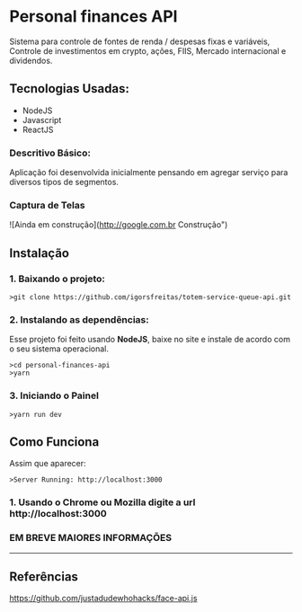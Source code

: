 # Personal finances API
Sistema para controle de fontes de renda / despesas fixas e variáveis, Controle de investimentos em crypto, ações, FIIS, Mercado internacional e dividendos.

## Tecnologias Usadas:
- NodeJS
- Javascript
- ReactJS

### Descritivo Básico:
  Aplicação foi desenvolvida inicialmente pensando em agregar serviço para diversos tipos de segmentos.


### Captura de Telas
![Ainda em construção](http://google.com.br Construção")

## Instalação

### **1. Baixando o projeto:**

```
>git clone https://github.com/igorsfreitas/totem-service-queue-api.git
```

### **2. Instalando as dependências:**

Esse projeto foi feito usando **NodeJS**, baixe no site e instale de acordo com o seu sistema operacional.

```
>cd personal-finances-api
>yarn
```

### **3. Iniciando o Painel**

```
>yarn run dev
```

## Como Funciona

Assim que aparecer:

```
>Server Running: http://localhost:3000
```

### **1. Usando o Chrome ou Mozilla digite a url http://localhost:3000**

### EM BREVE MAIORES INFORMAÇÕES

-----------------------------------------

## Referências

https://github.com/justadudewhohacks/face-api.js


